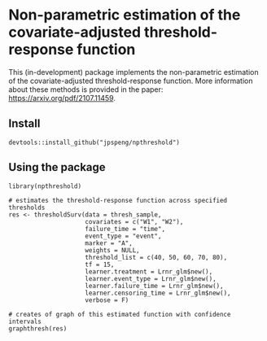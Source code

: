 # Non-parametric estimation of the covariate-adjusted threshold-response function

This (in-development) package implements the non-parametric estimation of the covariate-adjusted threshold-response function. More information about these methods is provided in the paper: https://arxiv.org/pdf/2107.11459.

## Install

```{r}
devtools::install_github("jpspeng/npthreshold")
```
## Using the package 

```{r}
library(npthreshold)

# estimates the threshold-response function across specified thresholds
res <- thresholdSurv(data = thresh_sample,
                     covariates = c("W1", "W2"), 
                     failure_time = "time",
                     event_type = "event", 
                     marker = "A", 
                     weights = NULL, 
                     threshold_list = c(40, 50, 60, 70, 80),
                     tf = 15, 
                     learner.treatment = Lrnr_glm$new(),
                     learner.event_type = Lrnr_glm$new(),
                     learner.failure_time = Lrnr_glm$new(),
                     learner.censoring_time = Lrnr_glm$new(), 
                     verbose = F)

# creates of graph of this estimated function with confidence intervals
graphthresh(res)
```
